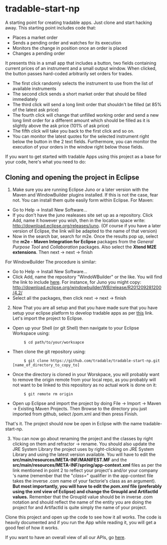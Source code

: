 tradable-start-np
=================
A starting point for creating tradable apps. Just clone and start hacking away. This starting point  includes code that:

* Places a market order
* Sends a pending order and watches for its execution
* Monitors the change in position once an order is placed
* Changes a pending order

It presents this in a small app that includes a button, two fields containing current prices of an instrument and a small output window. When clicked, the button passes hard-coded arbitrarily set orders for trades.

* The first click randomly selects the instrument to use from the list of available instruments
* The second click sends a short market order that should be filled immediately
* The third click will send a long limit order that shouldn't be filled (at 85% of the latest ask price)
* The fourth click will change that unfilled working order and send a new long limit order for a different amount which should be filled as it is slightly above the ask price (101% of ask price)
* The fifth click will take you back to the first click and so on.
* You can monitor the latest quotes for the selected instrument right below the button in the 2 text fields. Furthermore, you can monitor the execution of your orders in the window right below those fields.


If you want to get started with tradable Apps using this project as a base for your code, here's what you need to do: 

Cloning and opening the project in Eclipse
-------------------------------------------------------

1. Make sure you are running Eclipse Juno or a later version with the Maven and WindowBuilder plugins installed. If this is not the case, fear not. You can install them quite easily form within Eclipse. For Maven: 
  * Go to Help -> Install New Software...
  * If you don't have the juno realeases site set up as a repository. Click Add, name it however you wish, then in the location space write: http://download.eclipse.org/releases/juno. (Of course if you have a later version of Eclipse, the link will be adapted to the name of that version)
  * Now in the search bar, search for m2e. Once the results pop up, select the **m2e - Maven Integration for Eclipse** packages from the *General Purpose Tool* and *Collaboration* packages. Also select the **Xtend M2E extensions**. Then next -> next -> finish

 For WindowBuilder The procedure is similar:
  * Go to Help -> Install New Software...
  * Click Add, name the repository "WindoWBuilder" or the like. You will find the link to include [here](http://www.eclipse.org/windowbuilder/download.php). For instance, for Juno you might copy: http://download.eclipse.org/windowbuilder/WB/release/R201209281200/4.2/
  * Select all the packages, then click next -> next -> finish   
  

2. Now That you are all setup and that you have made sure that you have setup your eclipse platform to develop tradable apps as per [this](http://apps.tradable.com/files/tradable%20for%20dummies%20Java%20App%20Guide.pdf) link. Let's import the project to Eclipse.
 * Open up your Shell (or git Shell) then navigate to your Eclipse Workspace using:   

            $ cd path/to/your/worksapce
 * Then clone the git repository using:

            $ git clone https://github.com/tradable/tradable-start-np.git [name_of_directory_to_copy_to]
 * Once the directory is cloned in your Worskpace, you will probably want to remove the origin remote from your local repo, as you probably will not want to be linked to this repository as no actual work is done on it:

            $ git remote rm origin
 * Open up Eclipse and import the project by doing File -> Import -> Maven -> Existing Maven Projects. Then Browse to the directory you just imported from github, select /pom.xml and then press Finish.

 That's it. The project should now be open in Eclipse with the name tradable-start-np.

3. You can now go about renaming the project and the classes by right clicking on them and refractor -> rename. You should also update the JRE System Library the project uses by right-clicking on JRE System Library and using the latest version available. You will have to edit the **src/main/resources/META-INF/MANIFEST.MF** and the **src/main/resources/META-INF/spring/app-context.xml** files as per the link mentioned in point 2 to reflect your project's and/or your company 's name (remember that the "*class=*" qualifier in the app-context file takes the inverse .com name of your factorie's class as an argument). **But most importantly, you will have to edit the *pom.xml* file (preferably using the xml view of Eclipse) and change the GroupId and ArtifactId values.** Remember that the GroupId value should be in inverse .com notation and should reflect the name of the entity you are doing the project for and ArtifactId is quite simply the name of your project.   


Clone this project and open up the code to see how it all works. The code is heavily documented and if you run the App while reading it, you will get a good feel of how it works.

If you want to have an overall view of all our APIs, go [here](https://developer.tradable.com/dms/dev/apidocs/latest/reference/packages.html).
